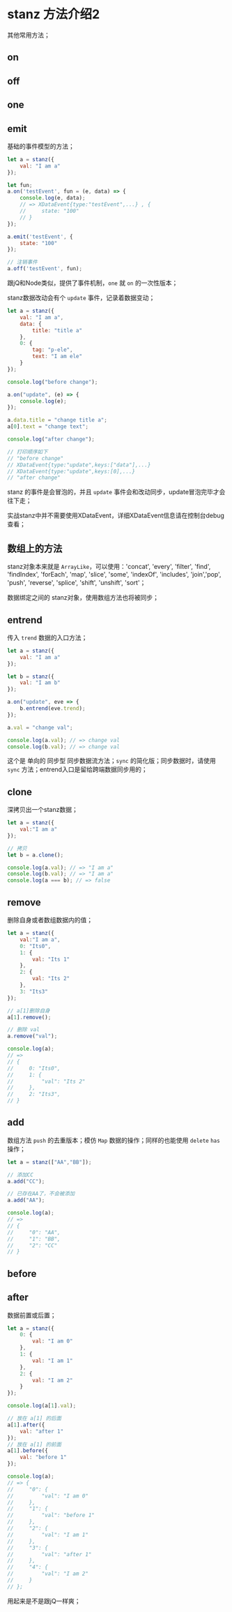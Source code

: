 # stanz 方法介绍2

其他常用方法；

## on
## off
## one
## emit

基础的事件模型的方法；

```javascript
let a = stanz({
    val: "I am a"
});

let fun;
a.on('testEvent', fun = (e, data) => {
    console.log(e, data);
    // => XDataEvent{type:"testEvent",...} , {
    //     state: "100"
    // }
});

a.emit('testEvent', {
    state: "100"
});

// 注销事件
a.off('testEvent', fun);
```

跟jQ和Node类似，提供了事件机制，`one` 就 `on` 的一次性版本；

stanz数据改动会有个 `update` 事件，记录着数据变动；

```javascript
let a = stanz({
    val: "I am a",
    data: {
        title: "title a"
    },
    0: {
        tag: "p-ele",
        text: "I am ele"
    }
});

console.log("before change");

a.on("update", (e) => {
    console.log(e);
});

a.data.title = "change title a";
a[0].text = "change text";

console.log("after change");

// 打印顺序如下
// "before change"
// XDataEvent{type:"update",keys:["data"],...}
// XDataEvent{type:"update",keys:[0],...}
// "after change"
```

stanz 的事件是会冒泡的，并且 `update` 事件会和改动同步，update冒泡完毕才会往下走；

实战stanz中并不需要使用XDataEvent，详细XDataEvent信息请在控制台debug查看；

## 数组上的方法

stanz对象本来就是 `ArrayLike`，可以使用：'concat', 'every', 'filter', 'find', 'findIndex', 'forEach', 'map', 'slice', 'some', 'indexOf', 'includes', 'join','pop', 'push', 'reverse', 'splice', 'shift', 'unshift', 'sort'；

数据绑定之间的 stanz对象，使用数组方法也将被同步；

## entrend

传入 `trend` 数据的入口方法；

```javascript
let a = stanz({
    val: "I am a"
});

let b = stanz({
    val: "I am b"
});

a.on("update", eve => {
    b.entrend(eve.trend);
});

a.val = "change val";

console.log(a.val); // => change val
console.log(b.val); // => change val
```

这个是 单向的 同步型 同步数据流方法；`sync` 的简化版；同步数据时，请使用 `sync` 方法；entrend入口是留给跨端数据同步用的；

## clone

深拷贝出一个stanz数据；

```javascript
let a = stanz({
    val:"I am a"
});

// 拷贝
let b = a.clone();

console.log(a.val); // => "I am a"
console.log(b.val); // => "I am a"
console.log(a === b); // => false
```

## remove

删除自身或者数组数据内的值；

```javascript
let a = stanz({
    val:"I am a",
    0: "Its0",
    1: {
        val: "Its 1"
    },
    2: {
        val: "Its 2"
    },
    3: "Its3"
});

// a[1]删除自身
a[1].remove();

// 删除 val
a.remove("val");

console.log(a);
// =>
// {
//     0: "Its0",
//     1: {
//         "val": "Its 2"
//     },
//     2: "Its3",
// }
```

## add

数组方法 `push` 的去重版本；模仿 `Map` 数据的操作；同样的也能使用 `delete` `has` 操作；

```javascript
let a = stanz(["AA","BB"]);

// 添加CC
a.add("CC");

// 已存在AA了，不会被添加
a.add("AA");

console.log(a);
// =>
// {
//     "0": "AA",
//     "1": "BB",
//     "2": "CC"
// }
```

## before
## after

数据前置或后置；

```javascript
let a = stanz({
    0: {
        val: "I am 0"
    },
    1: {
        val: "I am 1"
    },
    2: {
        val: "I am 2"
    }
});

console.log(a[1].val);

// 放在 a[1] 的后面
a[1].after({
    val: "after 1"
});
// 放在 a[1] 的前面
a[1].before({
    val: "before 1"
});

console.log(a);
// => {
//     "0": {
//         "val": "I am 0"
//     },
//     "1": {
//         "val": "before 1"
//     },
//     "2": {
//         "val": "I am 1"
//     },
//     "3": {
//         "val": "after 1"
//     },
//     "4": {
//         "val": "I am 2"
//     }
// };
```

用起来是不是跟jQ一样爽；